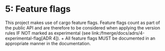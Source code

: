 # 5: Feature flags

This project makes use of cargo feature flags. Feature flags count as part of the public API and are therefore to be considered when applying the version rules IF NOT marked as experimental (see link:/fmerge/docs/adrs/4-experimental-flag[ADR 4]). +
All feature flags MUST be documented in an appropriate manner in the documentation.
